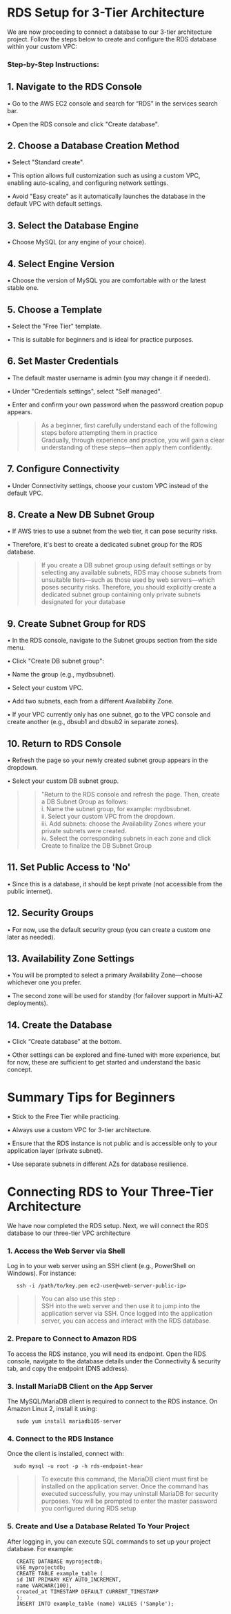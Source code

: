 <h1>RDS Setup for 3-Tier Architecture</h1>

We are now proceeding to connect a database to our 3-tier architecture project. Follow the steps below to create and configure the RDS database within your custom VPC:

<h3>Step-by-Step Instructions:</h3>

<h2>1. Navigate to the RDS Console</h2>

• Go to the AWS EC2 console and search for “RDS” in the services search bar.

• Open the RDS console and click "Create database".

<h2>2. Choose a Database Creation Method</h2>

• Select "Standard create".

• This option allows full customization such as using a custom VPC, enabling auto-scaling, and configuring network settings.

• Avoid "Easy create" as it automatically launches the database in the default VPC with default settings.

<h2>3. Select the Database Engine</h2>

• Choose MySQL (or any engine of your choice).

<h2>4. Select Engine Version</h2>

• Choose the version of MySQL you are comfortable with or the latest stable one.

<h2>5. Choose a Template</h2>

• Select the "Free Tier" template.

• This is suitable for beginners and is ideal for practice purposes.

<h2>6. Set Master Credentials</h2>

• The default master username is admin (you may change it if needed).

• Under "Credentials settings", select "Self managed".

• Enter and confirm your own password when the password creation popup appears.
>>As a beginner, first carefully understand each of the following steps before attempting them in practice<br>
  Gradually, through experience and practice, you will gain a clear understanding of these steps—then apply them confidently.

<h2>7. Configure Connectivity</h2>

• Under Connectivity settings, choose your custom VPC instead of the default VPC.

<h2>8. Create a New DB Subnet Group</h2>

• If AWS tries to use a subnet from the web tier, it can pose security risks.

• Therefore, it's best to create a dedicated subnet group for the RDS database.
>>If you create a DB subnet group using default settings or by selecting any available subnets, RDS may choose subnets from unsuitable tiers—such as those used by web servers—which poses security risks. Therefore, you should explicitly create a dedicated subnet group containing only private subnets designated for your database

<h2>9. Create Subnet Group for RDS</h2>

• In the RDS console, navigate to the Subnet groups section from the side menu.

• Click "Create DB subnet group":

• Name the group (e.g., mydbsubnet).

• Select your custom VPC.

• Add two subnets, each from a different Availability Zone.

• If your VPC currently only has one subnet, go to the VPC console and create another (e.g., dbsub1 and dbsub2 in separate zones).

<h2>10. Return to RDS Console</h2>

• Refresh the page so your newly created subnet group appears in the dropdown.

• Select your custom DB subnet group.
>>"Return to the RDS console and refresh the page. Then, create a DB Subnet Group as follows:<br>
i. Name the subnet group, for example: mydbsubnet.<br>
ii. Select your custom VPC from the dropdown.<br>
iii. Add subnets: choose the Availability Zones where your private subnets were created.<br>
iv. Select the corresponding subnets in each zone and click Create to finalize the DB Subnet Group<br>

<h2>11. Set Public Access to 'No'</h2>

• Since this is a database, it should be kept private (not accessible from the public internet).

<h2>12. Security Groups</h2>

• For now, use the default security group (you can create a custom one later as needed).

<h2>13. Availability Zone Settings</h2>

• You will be prompted to select a primary Availability Zone—choose whichever one you prefer.

• The second zone will be used for standby (for failover support in Multi-AZ deployments).

<h2>14. Create the Database</h2>

• Click “Create database” at the bottom.

• Other settings can be explored and fine-tuned with more experience, but for now, these are sufficient to get started and understand the basic concept.

<h1>Summary Tips for Beginners</h1>

• Stick to the Free Tier while practicing.

• Always use a custom VPC for 3-tier architecture.

• Ensure that the RDS instance is not public and is accessible only to your application layer (private subnet).

• Use separate subnets in different AZs for database resilience.

<h1>Connecting RDS to Your Three-Tier Architecture</h1>

We have now completed the RDS setup. Next, we will connect the RDS database to our three-tier VPC architecture


<h3>1. Access the Web Server via Shell</h3>
Log in to your web server using an SSH client (e.g., PowerShell on Windows). For instance:

       ssh -i /path/to/key.pem ec2-user@<web-server-public-ip>
   >>You can also use this step :<br>
   SSH into the web server and then use it to jump into the application server via SSH. Once logged into the application server, you can access and interact with the RDS database.

<h3>2. Prepare to Connect to Amazon RDS</h3>
To access the RDS instance, you will need its endpoint. Open the RDS console, navigate to the database details under the Connectivity & security tab, and copy the endpoint (DNS address).

<h3>3. Install MariaDB Client on the App Server</h3>
The MySQL/MariaDB client is required to connect to the RDS instance. On Amazon Linux 2, install it using:

       sudo yum install mariadb105-server
<h3>4. Connect to the RDS Instance</h3>
   
Once the client is installed, connect with: 

      sudo mysql -u root -p -h rds-endpoint-hear
>>To execute this command, the MariaDB client must first be installed on the application server. Once the command has executed successfully, you may uninstall MariaDB for security purposes.
  You will be prompted to enter the master password you configured during RDS setup

<h3>5. Create and Use a Database Related To Your Project</h3>

After logging in, you can execute SQL commands to set up your project database. For example:

       CREATE DATABASE myprojectdb;
       USE myprojectdb;
       CREATE TABLE example_table (
       id INT PRIMARY KEY AUTO_INCREMENT,
       name VARCHAR(100),
       created_at TIMESTAMP DEFAULT CURRENT_TIMESTAMP
       );
       INSERT INTO example_table (name) VALUES ('Sample');

